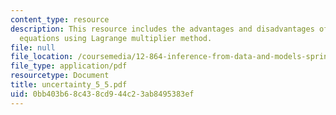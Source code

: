 ```yaml
---
content_type: resource
description: This resource includes the advantages and disadvantages of solving the
  equations using Lagrange multiplier method.
file: null
file_location: /coursemedia/12-864-inference-from-data-and-models-spring-2005/0bb403b68c438cd944c23ab8495383ef_uncertainty_5_5.pdf
file_type: application/pdf
resourcetype: Document
title: uncertainty_5_5.pdf
uid: 0bb403b6-8c43-8cd9-44c2-3ab8495383ef
---
```

